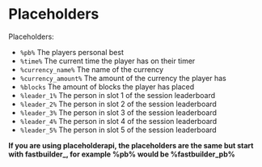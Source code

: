 # Placeholders

Placeholders:
- `%pb%` The players personal best
- `%time%` The current time the player has on their timer
- `%currency_name%` The name of the currency
- `%currency_amount%` The amount of the currency the player has
- `%blocks` The amount of blocks the player has placed
- `%leader_1%` The person in slot 1 of the session leaderboard
- `%leader_2%` The person in slot 2 of the session leaderboard
- `%leader_3%` The person in slot 3 of the session leaderboard
- `%leader_4%` The person in slot 4 of the session leaderboard
- `%leader_5%` The person in slot 5 of the session leaderboard

**If you are using placeholderapi, the placeholders are the same but start with fastbuilder_, for example %pb% would be %fastbuilder_pb%**